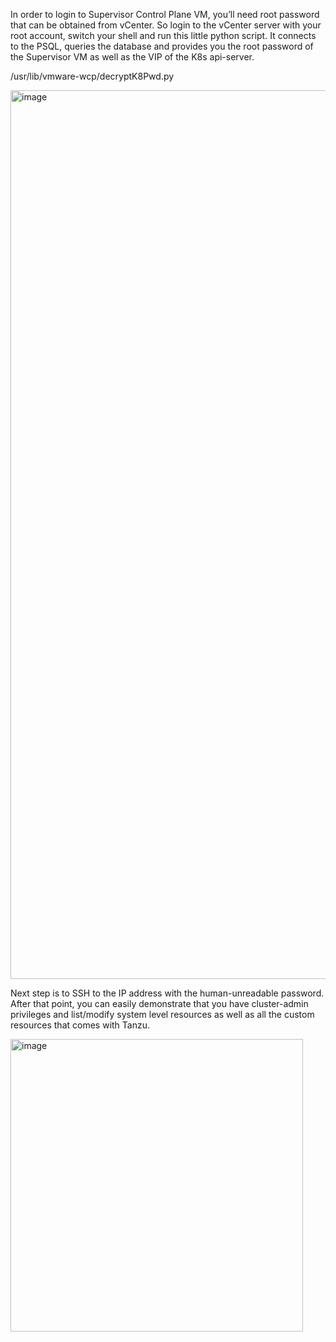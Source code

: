

In order to login to Supervisor Control Plane VM, you’ll need root password that can be obtained from vCenter. 
So login to the vCenter server with your root account, switch your shell and run this little python script. 
It connects to the PSQL, queries the database and provides you the root password of the Supervisor VM as well as the VIP of the K8s api-server.

/usr/lib/vmware-wcp/decryptK8Pwd.py

<img width="1422" alt="image" src="https://user-images.githubusercontent.com/26331064/188155966-6b21dc8d-b97d-4952-a391-f069023cd1da.png">


Next step is to SSH to the IP address with the human-unreadable password. 
After that point, you can easily demonstrate that you have cluster-admin privileges and list/modify system level resources as well 
as all the custom resources that comes with Tanzu.

<img width="468" alt="image" src="https://user-images.githubusercontent.com/26331064/188156001-4fe5358d-0655-45d8-838d-fd69492ee874.png">
